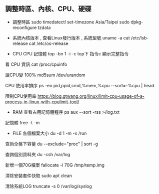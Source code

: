 ## 調整時區、內核、CPU、硬碟

* 調整時區
sudo timedatectl set-timezone Asia/Taipei
sudo dpkg-reconfigure tzdata

* 系統內核版本 , 查看Linux發行版本 , 系統型號
uname -a
cat /etc/lsb-release
cat /etc/os-release

* CPU
CPU 記憶體
top -bn 1 -i -c
top下 指令c 顯示完整指令

看 CPU 資訊
cat /proc/cpuinfo

讓CPU變 100%
md5sum /dev/urandom

CPU 使用率排序
ps -eo pid,ppid,cmd,%mem,%cpu --sort=-%cpu | head

限制CPU使用率
https://blog.gtwang.org/linux/limit-cpu-usage-of-a-process-in-linux-with-cpulimit-tool/

* RAM
查看占用記憶體程序
ps aux --sort -rss >/log.txt

記憶體
free -t -m

* FILE 
各個檔案大小
du -d 1 -m -x /run

查詢全盤下容量
du --exclude="proc" | sort -g

查詢個別資料夾
du -csh /var/log

新增一個70G檔案
fallocate -l 70G /tmp/temp.img



清除安裝套件快取
sudo apt clean

清除系統LOG
truncate -s 0 /var/log/syslog
